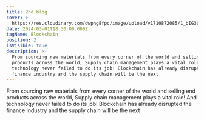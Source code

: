 ```yaml
---
title: 2nd blog
cover: >-
  https://res.cloudinary.com/dwphg8fpc/image/upload/v1710872085/1_bIG3LRY-CNqs0qSAUXqvFw_xyk2h9.jpg
date: 2024-03-01T18:30:00.000Z
tagName: Blockchain
position: 2
isVisible: true
description: >-
  From sourcing raw materials from every corner of the world and selling end
  products across the world, Supply chain management plays a vital role! And
  technology never failed to do its job! Blockchain has already disrupted the
  finance industry and the supply chain will be the next
---
```


From sourcing raw materials from every corner of the world and selling end products across the world, Supply chain management plays a vital role! And technology never failed to do its job! Blockchain has already disrupted the finance industry and the supply chain will be the next
